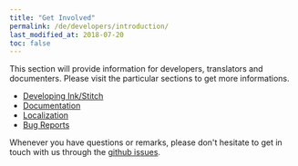 ```yaml
---
title: "Get Involved"
permalink: /de/developers/introduction/
last_modified_at: 2018-07-20
toc: false
---
```

This section will provide information for developers, translators and documenters.
Please visit the particular sections to get more informations.

* [Developing Ink/Stitch](/developers/inkstitch/)
* [Documentation](/developers/documentation/)
* [Localization](/developers/localize/)
* [Bug Reports](/developers/report-bugs/)

Whenever you have questions or remarks, please don't hesitate to get in touch with us through the [github issues](https://github.com/inkstitch/inkstitch/issues).
